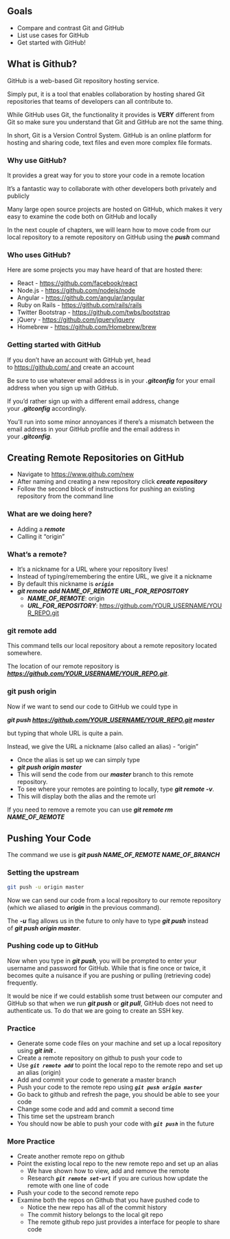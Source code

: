 ## Goals

- Compare and contrast Git and GitHub
- List use cases for GitHub
- Get started with GitHub!

## What is Github?

GitHub is a web-based Git repository hosting service.

Simply put, it is a tool that enables collaboration by hosting shared Git repositories that teams of developers can all contribute to.

While GitHub uses Git, the functionality it provides is **VERY** different from Git so make sure you understand that Git and GitHub are not the same thing.

In short, Git is a Version Control System. GitHub is an online platform for hosting and sharing code, text files and even more complex file formats.

### **Why use GitHub?**

It provides a great way for you to store your code in a remote location

It’s a fantastic way to collaborate with other developers both privately and publicly

Many large open source projects are hosted on GitHub, which makes it very easy to examine the code both on GitHub and locally

In the next couple of chapters, we will learn how to move code from our local repository to a remote repository on GitHub using the ***push*** command

### **Who uses GitHub?**

Here are some projects you may have heard of that are hosted there:

- React - https://github.com/facebook/react
- Node.js - https://github.com/nodejs/node
- Angular - https://github.com/angular/angular
- Ruby on Rails - https://github.com/rails/rails
- Twitter Bootstrap - https://github.com/twbs/bootstrap
- jQuery - https://github.com/jquery/jquery
- Homebrew - https://github.com/Homebrew/brew

### **Getting started with GitHub**

If you don’t have an account with GitHub yet, head to https://github.com/ and create an account

Be sure to use whatever email address is in your ***.gitconfig*** for your email address when you sign up with GitHub.

If you’d rather sign up with a different email address, change your ***.gitconfig*** accordingly.

You’ll run into some minor annoyances if there’s a mismatch between the email address in your GitHub profile and the email address in your ***.gitconfig***.

## **Creating Remote Repositories on GitHub**

- Navigate to https://www.github.com/new
- After naming and creating a new repository click ***create repository***
- Follow the second block of instructions for pushing an existing repository from the command line

### **What are we doing here?**

- Adding a ***remote***
- Calling it “origin”

### **What’s a remote?**

- It’s a nickname for a URL where your repository lives!
- Instead of typing/remembering the entire URL, we give it a nickname
- By default this nickname is ***`origin`***
- ***git remote add NAME_OF_REMOTE URL_FOR_REPOSITORY***
    - ***NAME_OF_REMOTE***: origin
    - ***URL_FOR_REPOSITORY***: https://github.com/YOUR_USERNAME/YOUR_REPO.git

### **git remote add**

This command tells our local repository about a remote repository located somewhere.

The location of our remote repository is ***https://github.com/YOUR_USERNAME/YOUR_REPO.git***.

### **git push origin**

Now if we want to send our code to GitHub we could type in

***git push https://github.com/YOUR_USERNAME/YOUR_REPO.git master***

but typing that whole URL is quite a pain.

Instead, we give the URL a nickname (also called an alias) - “origin”

- Once the alias is set up we can simply type
- ***git push origin master***
- This will send the code from our ***master*** branch to this remote repository.
- To see where your remotes are pointing to locally, type ***git remote -v***.
- This will display both the alias and the remote url

If you need to remove a remote you can use ***git remote rm NAME_OF_REMOTE***

## **Pushing Your Code**

The command we use is ***git push NAME_OF_REMOTE NAME_OF_BRANCH***

### **Setting the upstream**

```bash
git push -u origin master
```

Now we can send our code from a local repository to our remote repository (which we aliased to ***origin*** in the previous command).

The ***-u*** flag allows us in the future to only have to type ***git push*** instead of ***git push origin master***.

### **Pushing code up to GitHub**

Now when you type in ***git push***, you will be prompted to enter your username and password for GitHub. While that is fine once or twice, it becomes quite a nuisance if you are pushing or pulling (retrieving code) frequently.

It would be nice if we could establish some trust between our computer and GitHub so that when we run ***git push*** or ***git pull***, GitHub does not need to authenticate us. To do that we are going to create an SSH key.

### **Practice**

- Generate some code files on your machine and set up a local repository using ***git init .***
- Create a remote repository on github to push your code to
- Use ***`git remote add`*** to point the local repo to the remote repo and set up an alias (origin)
- Add and commit your code to generate a master branch
- Push your code to the remote repo using ***`git push origin master`***
- Go back to github and refresh the page, you should be able to see your code
- Change some code and add and commit a second time
- This time set the upstream branch
- You should now be able to push your code with ***`git push`*** in the future

### **More Practice**

- Create another remote repo on github
- Point the existing local repo to the new remote repo and set up an alias
    - We have shown how to view, add and remove the remote
    - Research ***`git remote set-url`*** if you are curious how update the remote with one line of code
- Push your code to the second remote repo
- Examine both the repos on Github that you have pushed code to
    - Notice the new repo has all of the commit history
    - The commit history belongs to the local git repo
    - The remote github repo just provides a interface for people to share code
